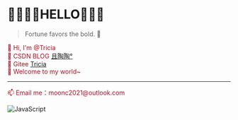# 💛💜💛💜HELLO💜💛💜
> Fortune favors the bold. 🌻
<div style="color: #a12;">
    👋 Hi, I'm @Tricia
    <br />
    🌱 CSDN BLOG  <a href="https://blog.csdn.net/qq_41675812">且陶陶°</a>
    <br />
    🌱 Gitee <a href="https://gitee.com/chy99">Tricia</a>
    <br />
    💞️ Welcome to my world~
    <hr />
    📫 Email me：moonc2021@outlook.com
</div>

![JavaScript](https://img.shields.io/badge/JavaScript-F7DF1E?style=flat-square&logo=JavaScript&logoColor=ffffff)
